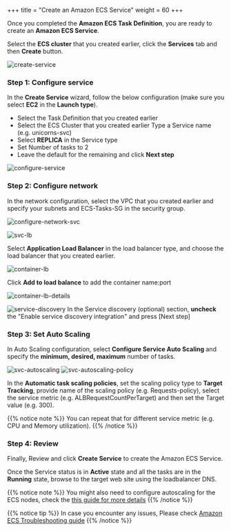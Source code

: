 +++
title = "Create an Amazon ECS Service"
weight = 60
+++

Once you completed the **Amazon ECS Task Definition**, you are ready to create an **Amazon ECS Service**.

Select the **ECS cluster** that you created earlier, click the **Services** tab and then **Create** button.

![create-service](/ecs/create-service.png)

### Step 1: Configure service

In the **Create Service** wizard, follow the below configuration (make sure you select **EC2** in the **Launch type**).  
- Select the Task Definition that you created earlier  
- Select the ECS Cluster that you created earlier Type a Service name (e.g. unicorns-svc)  
- Select **REPLICA** in the Service type  
- Set Number of tasks to 2  
- Leave the default for the remaining and click **Next step**  


![configure-service](/ecs/configure-service.png)

### Step 2: Configure network

In the network configuration, select the VPC that you created earlier and specify your subnets and ECS-Tasks-SG in the security group.

![configure-network-svc](/ecs/configure-network-svc.png)


![svc-lb](/ecs/svc-lb.png)

Select **Application Load Balancer** in the load balancer type, and choose the load balancer that you created earlier.

![container-lb](/ecs/container-lb.png)

Click **Add to load balance** to add the container name:port

![container-lb-details](/ecs/container-lb-details.png)


![service-discovery](/ecs/service-discovery.png)
In the Service discovery (optional) section, **uncheck** the "Enable service discovery integration" and press [Next step]

### Step 3: Set Auto Scaling

In Auto Scaling configuration, select **Configure Service Auto Scaling** and specify the **minimum, desired, maximum** number of tasks.

![svc-autoscaling](/ecs/svc-autoscaling.png)
![svc-autoscaling-policy](/ecs/svc-autoscaling-policy.png)

In the **Automatic task scaling policies**, set the scaling policy type to **Target Tracking**, provide name of the scaling policy (e.g. Requests-policy), select the service metric (e.g. ALBRequestCountPerTarget) and then set the Target value (e.g. 300).

{{% notice note %}}
You can repeat that for different service metric (e.g. CPU and Memory utilization).
{{% /notice %}}  

### Step 4: Review

Finally, Review and click **Create Service** to create the Amazon ECS Service.

Once the Service status is in **Active** state and all the tasks are in the **Running** state, browse to the target web site using the loadbalancer DNS.

{{% notice note %}}
You might also need to configure autoscaling for the ECS nodes, check the [this guide for more details](https://docs.aws.amazon.com/AmazonECS/latest/developerguide/cloudwatch_alarm_autoscaling.html)
{{% /notice %}}  


{{% notice tip %}}
In case you encounter any issues, Please check [Amazon ECS Troubleshooting guide](https://docs.aws.amazon.com/AmazonECS/latest/developerguide/troubleshooting.html)
{{% /notice %}}
